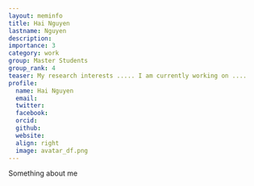 ```yaml
---
layout: meminfo
title: Hai Nguyen
lastname: Nguyen
description:
importance: 3
category: work
group: Master Students
group_rank: 4
teaser: My research interests ..... I am currently working on ....
profile:
  name: Hai Nguyen
  email:
  twitter:
  facebook:
  orcid:
  github:
  website:
  align: right
  image: avatar_df.png
---
```



Something about me

